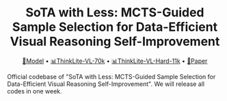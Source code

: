 <div align="center">

<h1>SoTA with Less: MCTS-Guided Sample Selection for Data-Efficient Visual Reasoning Self-Improvement</h1>

<p align="center">
  <a href="https://huggingface.co/russwang/ThinkLite-VL-7B">🤗Model</a> • <a href="https://huggingface.co/datasets/russwang/ThinkLite-VL-70k">📊ThinkLite-VL-70k</a> • <a href="https://huggingface.co/datasets/russwang/ThinkLite-VL-hard-11k">📊ThinkLite-VL-Hard-11k</a> • <a href="https://arxiv.org/abs/2504.07934">📄Paper</a>
</p>

</div>

Official codebase of "SoTA with Less: MCTS-Guided Sample Selection for Data-Efficient Visual Reasoning Self-Improvement". We will release all codes in one week.
